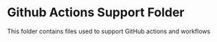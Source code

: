 # Github Actions Support Folder

This folder contains files used to support GitHub actions and workflows

